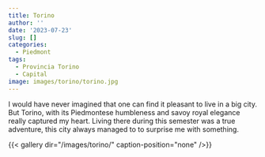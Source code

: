 ```yaml
---
title: Torino
author: ''
date: '2023-07-23'
slug: []
categories:
  - Piedmont
tags:
  - Provincia Torino
  - Capital
image: images/torino/torino.jpg
---
```


I would have never imagined that one can find it pleasant to live in a big city. But Torino, with its Piedmontese humbleness and savoy royal elegance really captured my heart. Living there during this semester was a true adventure, this city always managed to to surprise me with something.


{{< gallery dir="/images/torino/" caption-position="none" />}}

